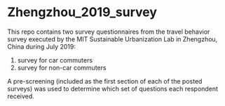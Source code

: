 # Zhengzhou_2019_survey
This repo contains two survey questionnaires from the travel behavior survey executed by the MIT Sustainable Urbanization Lab in Zhengzhou, China during July 2019:

1) survey for car commuters
2) survey for non-car commuters

A pre-screening (included as the first section of each of the posted surveys) was used to determine which set of questions each respondent received.
